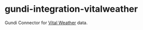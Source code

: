 # gundi-integration-vitalweather

Gundi Connector for [Vital Weather](https://www.vitalweather.co.za) data.
